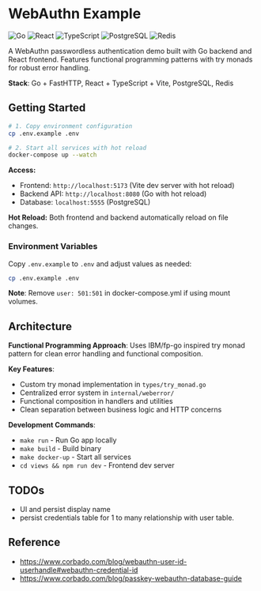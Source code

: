 # WebAuthn Example

![Go](https://img.shields.io/badge/Go-1.23.6-%2300ADD8.svg?style=for-the-badge&logo=go&logoColor=white)
![React](https://img.shields.io/badge/React-19.0-%2320232a.svg?style=for-the-badge&logo=react&logoColor=%2361DAFB)
![TypeScript](https://img.shields.io/badge/TypeScript-5.7-%23007ACC.svg?style=for-the-badge&logo=typescript&logoColor=white)
![PostgreSQL](https://img.shields.io/badge/PostgreSQL-13-%23316192.svg?style=for-the-badge&logo=postgresql&logoColor=white)
![Redis](https://img.shields.io/badge/Redis-6-%23DD0031.svg?style=for-the-badge&logo=redis&logoColor=white)

A WebAuthn passwordless authentication demo built with Go backend and React frontend. Features functional programming patterns with try monads for robust error handling.

**Stack**: Go + FastHTTP, React + TypeScript + Vite, PostgreSQL, Redis

## Getting Started

```sh
# 1. Copy environment configuration  
cp .env.example .env

# 2. Start all services with hot reload
docker-compose up --watch
```

**Access:**
- Frontend: `http://localhost:5173` (Vite dev server with hot reload)
- Backend API: `http://localhost:8080` (Go with hot reload)
- Database: `localhost:5555` (PostgreSQL)

**Hot Reload:** Both frontend and backend automatically reload on file changes.

### Environment Variables

Copy `.env.example` to `.env` and adjust values as needed:
```sh
cp .env.example .env
```

**Note**: Remove `user: 501:501` in docker-compose.yml if using mount volumes.

## Architecture

**Functional Programming Approach**: Uses IBM/fp-go inspired try monad pattern for clean error handling and functional composition.

**Key Features**:
- Custom try monad implementation in `types/try_monad.go`
- Centralized error system in `internal/weberror/`
- Functional composition in handlers and utilities
- Clean separation between business logic and HTTP concerns

**Development Commands**:
- `make run` - Run Go app locally
- `make build` - Build binary
- `make docker-up` - Start all services
- `cd views && npm run dev` - Frontend dev server

## TODOs

- UI and persist display name
- persist credentials table for 1 to many relationship with user table.

## Reference
- https://www.corbado.com/blog/webauthn-user-id-userhandle#webauthn-credential-id
- https://www.corbado.com/blog/passkey-webauthn-database-guide
